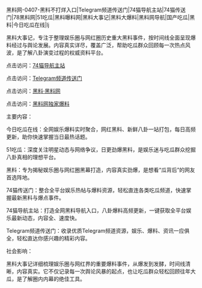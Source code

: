 #
黑料网-0407-黑料不打烊入口|Telegram频道传送门|74猫导航主站|74猫传送门|78黑料网|51吃瓜|黑料曝料网|黑料大事记|黑料大爆料|黑料网导航|国产吃瓜|黑料|今日吃瓜在线|lj

黑料大事记，专注于整理娱乐圈与网红圈历史重大黑料事件，按时间线全面呈现爆料经过与舆论发展。内容真实详尽，覆盖广泛，帮助吃瓜群众回顾每一次热点风波，是了解八卦演变过程的权威资料平台。


点击访问：<a href="https://74mao.com/">74猫导航主站</a>

点击访问：<a href="https://74mao.com/">Telegram频道传送门</a>

点击访问：<a href="https://fge-7ja.pages.dev/">黑料·黑料网</a>

点击访问：<a href="https://haef.pages.dev/">黑料网独家爆料</a>


主要内容：

今日吃瓜在线：全网娱乐爆料实时聚合，网红黑料、新鲜八卦一站打包，每日高频更新，助你快速掌握当日最热话题。

51吃瓜：深度关注明星动态与网络争议，日更劲爆黑料，是娱乐迷与吃瓜群众挖掘八卦真相的理想平台。

黑料：专为揭秘娱乐圈与网红圈黑幕打造，内容真实劲爆，是想看“瓜背后”的网友首选阵地。

74猫传送门：整合全平台娱乐热帖与爆料资源，轻松直连各类吃瓜频道，快速掌握最新黑料与爆点事件。

74猫导航主站：打造全网黑料导航入口，八卦爆料高频更新，一键获取全平台娱乐最新动态，内容全、速度快。

Telegram频道传送门：收录优质Telegram频道资源，娱乐、爆料、资讯一应俱全，轻松直达你感兴趣的精彩内容。

社会影响：

黑料大事记详细梳理娱乐圈与网红界的重要爆料事件，从爆发到发酵，时间线清晰，内容真实。它不仅记录每一次舆论风暴的起点，也让吃瓜群众轻松回顾往年大瓜，是了解圈内内幕的绝佳工具。

<span style="display:none;">[Canonical link](https://github.com/237858/237858 ）</span>
